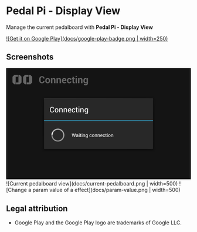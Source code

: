 # Pedal Pi - Display View

Manage the current pedalboard with **Pedal Pi - Display View**

[![Get it on Google Play](docs/google-play-badge.png | width=250)](https://play.google.com/store/apps/details?id=io.github.com.pedalpi.displayview)

## Screenshots

![Connecting device show a simple modal](docs/connecting.png?v=4&s=500)
![Current pedalboard view](docs/current-pedalboard.png | width=500)
![Change a param value of a effect](docs/param-value.png | width=500)

## Legal attribution

* Google Play and the Google Play logo are trademarks of Google LLC.